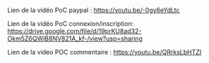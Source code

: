 Lien de la vidéo PoC paypal : https://youtu.be/-0gy6eYdLtc

Lien de la vidéo PoC connexion/inscription: https://drive.google.com/file/d/19prKU8ad32-Okm5Z6QWiB8NV821A_kf-/view?usp=sharing

Lien de la video POC commentaire : https://youtu.be/QRrksLbHTZI
